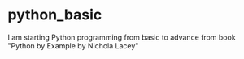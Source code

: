 # python_basic
I am starting Python programming from basic to advance from book "Python by Example by Nichola Lacey"
